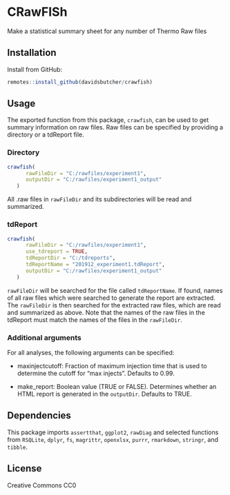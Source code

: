 CRawFISh
================

Make a statistical summary sheet for any number of Thermo Raw files

## Installation

Install from GitHub:

``` r
remotes::install_github(davidsbutcher/crawfish)
```

## Usage

The exported function from this package, `crawfish`, can be used to get
summary information on raw files. Raw files can be specified by
providing a directory or a tdReport file.

### Directory

``` r
crawfish(
      rawFileDir = "C:/rawfiles/experiment1",
      outputDir = "C:/rawfiles/experiment1_output"
   )
```

All .raw files in `rawFileDir` and its subdirectories will be read and
summarized.

### tdReport

``` r
crawfish(
      rawFileDir = "C:/rawfiles/experiment1",
      use_tdreport = TRUE,
      tdReportDir = "C:/tdreports",
      tdReportName = "201912_experiment1.tdReport",
      outputDir = "C:/rawfiles/experiment1_output"
   )
```

`rawFileDir` will be searched for the file called `tdReportName`. If
found, names of all raw files which were searched to generate the report
are extracted. The `rawFileDir` is then searched for the extracted raw
files, which are read and summarized as above. Note that the names of
the raw files in the tdReport must match the names of the files in the
`rawFileDir`.

### Additional arguments

For all analyses, the following arguments can be specified:

  - maxinjectcutoff: Fraction of maximum injection time that is used to
    determine the cutoff for “max injects”. Defaults to 0.99.

  - make\_report: Boolean value (TRUE or FALSE). Determines whether an
    HTML report is generated in the `outputDir`. Defaults to TRUE.

## Dependencies

This package imports `assertthat`, `ggplot2`, `rawDiag` and selected
functions from `RSQLite`, `dplyr`, `fs`, `magrittr`, `openxlsx`,
`purrr`, `rmarkdown`, `stringr`, and `tibble`.

## License

Creative Commons CC0
